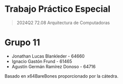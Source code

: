 # Trabajo Práctico Especial
> 2024Q2 72.08 Arquitectura de Computadoras
# Grupo 11
- Jonathan Lucas Blankleder - 64660
- Ignacio Gastón Frund - 61465 
- Agustín Germán Ramírez Donoso - 64716

Basado en x64BareBones proporcionado por la cátedra.